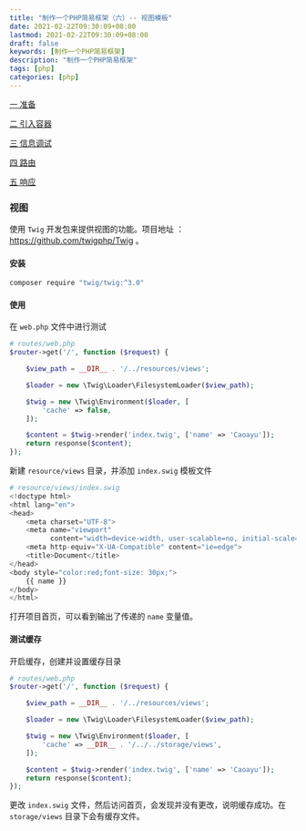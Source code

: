 ```yaml
---
title: "制作一个PHP简易框架（六）-- 视图模板"
date: 2021-02-22T09:30:09+08:00
lastmod: 2021-02-22T09:30:09+08:00
draft: false
keywords: [制作一个PHP简易框架]
description: "制作一个PHP简易框架"
tags: [php]
categories: [php]
---
```


[一 准备](https://www.caoayu.xyz/post/php-frame01)

[二 引入容器](https://www.caoayu.xyz/post/php-frame02)

[三 信息调试](https://www.caoayu.xyz/post/php-frame03)

[四 路由](https://www.caoayu.xyz/post/php-frame4)

[五 响应](https://www.caoayu.xyz/post/php-frame05)

### 视图

使用 `Twig` 开发包来提供视图的功能。项目地址 ： https://github.com/twigphp/Twig 。

#### 安装

```bash
composer require "twig/twig:^3.0"
```

#### 使用

在 `web.php` 文件中进行测试

```php
# routes/web.php
$router->get('/', function ($request) {

    $view_path = __DIR__ . '/../resources/views';

    $loader = new \Twig\Loader\FilesystemLoader($view_path);

    $twig = new \Twig\Environment($loader, [
        'cache' => false,
    ]);

    $content = $twig->render('index.twig', ['name' => 'Caoayu']);
    return response($content);
});
```

新建 `resource/views` 目录，并添加 `index.swig` 模板文件

```php
# resource/views/index.swig
<!doctype html>
<html lang="en">
<head>
    <meta charset="UTF-8">
    <meta name="viewport"
          content="width=device-width, user-scalable=no, initial-scale=1.0, maximum-scale=1.0, minimum-scale=1.0">
    <meta http-equiv="X-UA-Compatible" content="ie=edge">
    <title>Document</title>
</head>
<body style="color:red;font-size: 30px;">
    {{ name }} 
</body>
</html>
```

打开项目首页，可以看到输出了传递的 `name` 变量值。

#### 测试缓存

开启缓存，创建并设置缓存目录

```php
# routes/web.php
$router->get('/', function ($request) {

    $view_path = __DIR__ . '/../resources/views';

    $loader = new \Twig\Loader\FilesystemLoader($view_path);

    $twig = new \Twig\Environment($loader, [
        'cache' => __DIR__ . '/../../storage/views',
    ]);

    $content = $twig->render('index.twig', ['name' => 'Caoayu']);
    return response($content);
});
```

更改 `index.swig` 文件，然后访问首页，会发现并没有更改，说明缓存成功。在 `storage/views` 目录下会有缓存文件。



